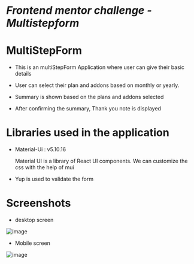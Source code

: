 # _Frontend mentor challenge - Multistepform_
# MultiStepForm

- This is an multiStepForm Application where user can give their basic details

- User can select their plan and addons based on monthly or yearly.

- Summary is shown based on the plans and addons selected

- After confirming the summary, Thank you note is displayed

# Libraries used in the application

- Material-Ui : v5.10.16

  Material UI is a library of React UI components. We can customize the css with the help of mui

- Yup is used to validate the form

# Screenshots

- desktop screen

![image](https://user-images.githubusercontent.com/112680840/206430880-986687c6-7e2b-475f-91cb-4a9cf3fa84d0.png)


- Mobile screen
  
![image](https://user-images.githubusercontent.com/112680840/206430975-d9fb0ac6-f5a1-443c-b389-f81fdc81b90e.png)

